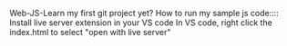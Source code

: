 Web-JS-Learn my first git project yet?
How to run my sample js code::::
Install live server extension in your VS code
In VS code, right click the index.html to select "open with live server"
